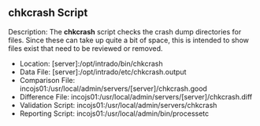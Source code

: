 ## chkcrash Script

Description: The **chkcrash** script checks the crash dump directories for files. Since these can take up quite a bit of space, this is intended to show files exist that need to be reviewed or removed.

* Location: [server]:/opt/intrado/bin/chkcrash
* Data File: [server]:/opt/intrado/etc/chkcrash.output
* Comparison File: incojs01:/usr/local/admin/servers/[server]/chkcrash.good
* Difference File: incojs01:/usr/local/admin/servers/[server]/chkcrash.diff
* Validation Script: incojs01:/usr/local/admin/servers/chkcrash
* Reporting Script: incojs01:/usr/local/admin/bin/processetc

